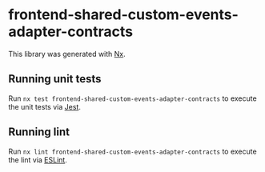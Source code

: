 # frontend-shared-custom-events-adapter-contracts

This library was generated with [Nx](https://nx.dev).

## Running unit tests

Run `nx test frontend-shared-custom-events-adapter-contracts` to execute the unit tests via [Jest](https://jestjs.io).

## Running lint

Run `nx lint frontend-shared-custom-events-adapter-contracts` to execute the lint via [ESLint](https://eslint.org/).
